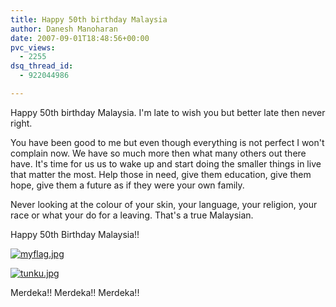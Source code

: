 ```yaml
---
title: Happy 50th birthday Malaysia
author: Danesh Manoharan
date: 2007-09-01T18:48:56+00:00
pvc_views:
  - 2255
dsq_thread_id:
  - 922044986

---
```

Happy 50th birthday Malaysia. I'm late to wish you but better late then never right.

You have been good to me but even though everything is not perfect I won't complain now. We have so much more then what many others out there have. It's time for us us to wake up and start doing the smaller things in live that matter the most. Help those in need, give them education, give them hope, give them a future as if they were your own family.

Never looking at the colour of your skin, your language, your religion, your race or what your do for a leaving. That's a true Malaysian.

Happy 50th Birthday Malaysia!!

[![myflag.jpg][1]][2]

[![tunku.jpg][3]][4]

Merdeka!! Merdeka!! Merdeka!!

 [1]: /wp-content/uploads/2007/09/myflag.jpg
 [2]: /wp-content/uploads/2007/09/myflag.jpg "myflag.jpg"
 [3]: /wp-content/uploads/2007/09/tunku.jpg
 [4]: /wp-content/uploads/2007/09/tunku.jpg "tunku.jpg"